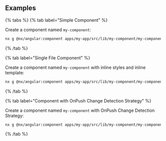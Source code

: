 ## Examples

{% tabs %}
{% tab label="Simple Component" %}

Create a component named `my-component`:

```bash
nx g @nx/angular:component apps/my-app/src/lib/my-component/my-component
```

{% /tab %}

{% tab label="Single File Component" %}

Create a component named `my-component` with inline styles and inline template:

```bash
nx g @nx/angular:component apps/my-app/src/lib/my-component/my-component --inlineStyle --inlineTemplate
```

{% /tab %}

{% tab label="Component with OnPush Change Detection Strategy" %}

Create a component named `my-component` with OnPush Change Detection Strategy:

```bash
nx g @nx/angular:component apps/my-app/src/lib/my-component/my-component --changeDetection=OnPush
```

{% /tab %}
